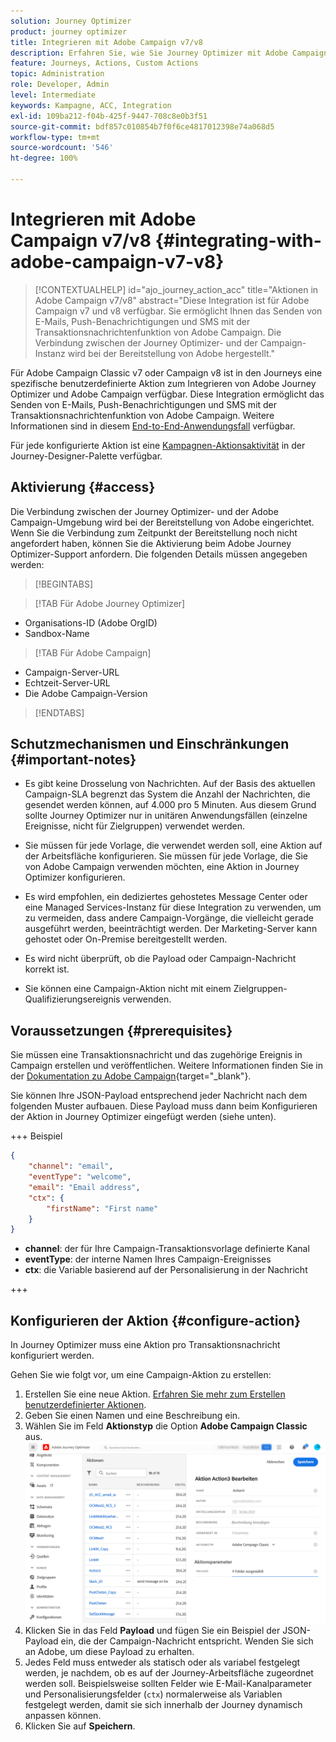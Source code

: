 ```yaml
---
solution: Journey Optimizer
product: journey optimizer
title: Integrieren mit Adobe Campaign v7/v8
description: Erfahren Sie, wie Sie Journey Optimizer mit Adobe Campaign v7/v8 integrieren
feature: Journeys, Actions, Custom Actions
topic: Administration
role: Developer, Admin
level: Intermediate
keywords: Kampagne, ACC, Integration
exl-id: 109ba212-f04b-425f-9447-708c8e0b3f51
source-git-commit: bdf857c010854b7f0f6ce4817012398e74a068d5
workflow-type: tm+mt
source-wordcount: '546'
ht-degree: 100%

---
```


# Integrieren mit Adobe Campaign v7/v8 {#integrating-with-adobe-campaign-v7-v8}

>[!CONTEXTUALHELP]
>id="ajo_journey_action_acc"
>title="Aktionen in Adobe Campaign v7/v8"
>abstract="Diese Integration ist für Adobe Campaign v7 und v8 verfügbar. Sie ermöglicht Ihnen das Senden von E-Mails, Push-Benachrichtigungen und SMS mit der Transaktionsnachrichtenfunktion von Adobe Campaign. Die Verbindung zwischen der Journey Optimizer- und der Campaign-Instanz wird bei der Bereitstellung von Adobe hergestellt."

Für Adobe Campaign Classic v7 oder Campaign v8 ist in den Journeys eine spezifische benutzerdefinierte Aktion zum Integrieren von Adobe Journey Optimizer und Adobe Campaign verfügbar. Diese Integration ermöglicht das Senden von E-Mails, Push-Benachrichtigungen und SMS mit der Transaktionsnachrichtenfunktion von Adobe Campaign. Weitere Informationen sind in diesem [End-to-End-Anwendungsfall](../building-journeys/ajo-ac.md) verfügbar.

Für jede konfigurierte Aktion ist eine [Kampagnen-Aktionsaktivität](../building-journeys/using-adobe-campaign-v7-v8.md) in der Journey-Designer-Palette verfügbar.

## Aktivierung {#access}

Die Verbindung zwischen der Journey Optimizer- und der Adobe Campaign-Umgebung wird bei der Bereitstellung von Adobe eingerichtet. Wenn Sie die Verbindung zum Zeitpunkt der Bereitstellung noch nicht angefordert haben, können Sie die Aktivierung beim Adobe Journey Optimizer-Support anfordern. Die folgenden Details müssen angegeben werden:

>[!BEGINTABS]

>[!TAB Für Adobe Journey Optimizer]

* Organisations-ID (Adobe OrgID)
* Sandbox-Name

>[!TAB Für Adobe Campaign]

* Campaign-Server-URL
* Echtzeit-Server-URL
* Die Adobe Campaign-Version

>[!ENDTABS]


## Schutzmechanismen und Einschränkungen {#important-notes}

* Es gibt keine Drosselung von Nachrichten. Auf der Basis des aktuellen Campaign-SLA begrenzt das System die Anzahl der Nachrichten, die gesendet werden können, auf 4.000 pro 5 Minuten. Aus diesem Grund sollte Journey Optimizer nur in unitären Anwendungsfällen (einzelne Ereignisse, nicht für Zielgruppen) verwendet werden.

* Sie müssen für jede Vorlage, die verwendet werden soll, eine Aktion auf der Arbeitsfläche konfigurieren. Sie müssen für jede Vorlage, die Sie von Adobe Campaign verwenden möchten, eine Aktion in Journey Optimizer konfigurieren.

* Es wird empfohlen, ein dediziertes gehostetes Message Center oder eine Managed Services-Instanz für diese Integration zu verwenden, um zu vermeiden, dass andere Campaign-Vorgänge, die vielleicht gerade ausgeführt werden, beeinträchtigt werden. Der Marketing-Server kann gehostet oder On-Premise bereitgestellt werden.<!--The build required is 21.1 Release Candidate or greater. -->

* Es wird nicht überprüft, ob die Payload oder Campaign-Nachricht korrekt ist.

* Sie können eine Campaign-Aktion nicht mit einem Zielgruppen-Qualifizierungsereignis verwenden.

## Voraussetzungen {#prerequisites}

Sie müssen eine Transaktionsnachricht und das zugehörige Ereignis in Campaign erstellen und veröffentlichen. Weitere Informationen finden Sie in der [Dokumentation zu Adobe Campaign](https://experienceleague.adobe.com/de/docs/campaign/campaign-v8/send/real-time/transactional){target="_blank"}.

Sie können Ihre JSON-Payload entsprechend jeder Nachricht nach dem folgenden Muster aufbauen. Diese Payload muss dann beim Konfigurieren der Aktion in Journey Optimizer eingefügt werden (siehe unten).

+++ Beispiel

```json
{
    "channel": "email",
    "eventType": "welcome",
    "email": "Email address",
    "ctx": {
        "firstName": "First name"
    }
}
```

* **channel**: der für Ihre Campaign-Transaktionsvorlage definierte Kanal
* **eventType**: der interne Namen Ihres Campaign-Ereignisses
* **ctx**: die Variable basierend auf der Personalisierung in der Nachricht

+++

## Konfigurieren der Aktion {#configure-action}

In Journey Optimizer muss eine Aktion pro Transaktionsnachricht konfiguriert werden.

Gehen Sie wie folgt vor, um eine Campaign-Aktion zu erstellen:

1. Erstellen Sie eine neue Aktion. [Erfahren Sie mehr zum Erstellen benutzerdefinierter Aktionen](../action/action.md).
1. Geben Sie einen Namen und eine Beschreibung ein.
1. Wählen Sie im Feld **Aktionstyp** die Option **Adobe Campaign Classic** aus.
   ![](assets/accintegration1.png)
1. Klicken Sie in das Feld **Payload** und fügen Sie ein Beispiel der JSON-Payload ein, die der Campaign-Nachricht entspricht. Wenden Sie sich an Adobe, um diese Payload zu erhalten.
1. Jedes Feld muss entweder als statisch oder als variabel festgelegt werden, je nachdem, ob es auf der Journey-Arbeitsfläche zugeordnet werden soll. Beispielsweise sollten Felder wie E-Mail-Kanalparameter und Personalisierungsfelder (`ctx`) normalerweise als Variablen festgelegt werden, damit sie sich innerhalb der Journey dynamisch anpassen können.
1. Klicken Sie auf **Speichern**.

